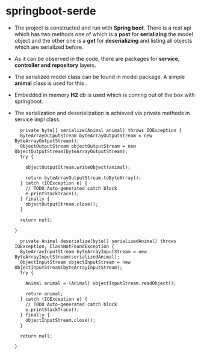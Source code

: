 # springboot-serde

* The project is constructed and run with **Spring boot**. There is a rest api which has two methods one of which is a **post** for **serializing** the model object and the other one is a **get** for **deserializing** and listing all objects which are serialized before.

* As it can be observed in the code, there are packages for **service, controller and repository** layers.

* The serialized model class can be found in model package. A simple **animal** class is used for this .

* Embedded in memory **H2** db is used which is coming out of the box with springboot.

* The serialization and deserialization is achieved via private methods in service impl class.
    ```
      private byte[] serialize(Animal animal) throws IOException {
      ByteArrayOutputStream byteArrayOutputStream = new ByteArrayOutputStream();
      ObjectOutputStream objectOutputStream = new ObjectOutputStream(byteArrayOutputStream);
      try {
    
        objectOutputStream.writeObject(animal);
    
        return byteArrayOutputStream.toByteArray();
      } catch (IOException e) {
        // TODO Auto-generated catch block
        e.printStackTrace();
      } finally {
        objectOutputStream.close();
      }
    
      return null;
    
    }
    
      private Animal deserialize(byte[] serializedAnimal) throws IOException, ClassNotFoundException {
      ByteArrayInputStream byteArrayInputStream = new ByteArrayInputStream(serializedAnimal);
      ObjectInputStream objectInputStream = new ObjectInputStream(byteArrayInputStream);
      try {
    
        Animal animal = (Animal) objectInputStream.readObject();
    
        return animal;
      } catch (IOException e) {
        // TODO Auto-generated catch block
        e.printStackTrace();
      } finally {
        objectInputStream.close();
      }
    
      return null;
    
    }
    ```
